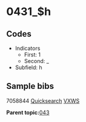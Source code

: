 # 0431\_$h

## Codes

-   Indicators
    -   First: 1
    -   Second: \_
-   Subfield: h

## Sample bibs

7058844 [Quicksearch](https://search.library.yale.edu/catalog/7058844) [VXWS](http://prodorbis.library.yale.edu:7014/vxws/GetHoldingsService?bibId=7058844)

**Parent topic:**[043](../../tags/043/043.md)

